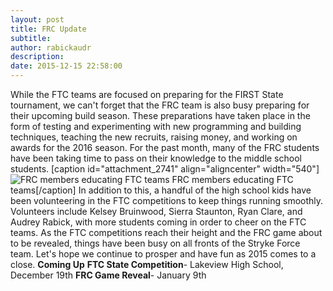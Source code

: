 ```yaml
---
layout: post
title: FRC Update
subtitle:
author: rabickaudr
description:
date: 2015-12-15 22:58:00
---
```


While the FTC teams are focused on preparing for the FIRST State tournament, we can't forget that the FRC team is also busy preparing for their upcoming build season. These preparations have taken place in the form of testing and experimenting with new programming and building techniques, teaching the new recruits, raising money, and working on awards for the 2016 season. For the past month, many of the FRC students have been taking time to pass on their knowledge to the middle school students. [caption id="attachment_2741" align="aligncenter" width="540"]![FRC members educating FTC teams](/wp-content/uploads/2015/09/11951274_988362794517244_5310439213002604041_n.jpg) FRC members educating FTC teams[/caption] In addition to this, a handful of the high school kids have been volunteering in the FTC competitions to keep things running smoothly. Volunteers include Kelsey Bruinwood, Sierra Staunton, Ryan Clare, and Audrey Rabick, with more students coming in order to cheer on the FTC teams. As the FTC competitions reach their height and the FRC game about to be revealed, things have been busy on all fronts of the Stryke Force team. Let's hope we continue to prosper and have fun as 2015 comes to a close. **Coming Up** **FTC State Competition**\- Lakeview High School, December 19th **FRC Game Reveal**\- January 9th

